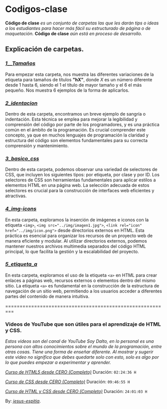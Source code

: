 # Codigos-clase

**Código de clase** *es un conjunto de carpetas las que les darán tips o ideas a los estudiantes para hacer más fácil su estructurado de página o de maquetación.* **Código de clase** *aún está en proceso de desarrollo.* 

## Explicación de carpetas.

### *[1__Tamaños](/Clase_10´1/1_tamaños/tamaños.html)*
Para empezar esta carpeta, nos muestra las diferentes variaciones de la etiqueta para tamaños de títulos **"hX"**, donde *X* es un número diferente desde 1 hasta 6, siendo el 1 el título de mayor tamaño y el 6 el más pequeño. Nos muestra 6 ejemplos de la forma de aplicarlos. 

### *[2_identacion](/Clase_10´1/2_identacion/identacion.html)*
Dentro de esta carpeta, encontramos un breve ejemplo de sangría o indentación. Esta técnica se emplea para mejorar la legibilidad y comprensión del código por parte de los programadores, y es una práctica común en el ámbito de la programación. Es crucial comprender este concepto, ya que en muchos lenguajes de programación la claridad y estructura del código son elementos fundamentales para su correcta comprensión y mantenimiento.

### *[3_basico_css](/Clase_10´1/3_basico_css/basico.html)*
Dentro de esta carpeta, podemos observar una variedad de selectores de CSS, que incluyen los siguientes tipos: por etiqueta, por clase y por ID. Los selectores de CSS son herramientas fundamentales para aplicar estilos a elementos HTML en una página web. La selección adecuada de estos selectores es crucial para la construcción de interfaces web eficientes y atractivas.

### *[4_img-icons](/Clase_10´1/4_img-icons/img-icons.html)*
En esta carpeta, exploramos la inserción de imágenes e iconos con la etiqueta `<img>`, `<img src="../img/imagen1.jpg">`, `<link rel="icon" href="../img/icon.png">` desde directorios externos en HTML. Esta práctica es esencial para organizar los recursos de un proyecto web de manera eficiente y modular. Al utilizar directorios externos, podemos mantener nuestros archivos multimedia separados del código HTML principal, lo que facilita la gestión y la escalabilidad del proyecto. 

### *[5_etiqueta_a](/Clase_10´1/5_etiqueta_a/etiqueta_a.html)*
En esta carpeta, exploramos el uso de la etiqueta `<a>` en HTML para crear enlaces a páginas web, recursos externos o elementos dentro del mismo sitio. La etiqueta `<a>` es fundamental en la construcción de la estructura de navegación de un sitio web, permitiendo a los usuarios acceder a diferentes partes del contenido de manera intuitiva. 

=========================================================
### Videos de YouTube que son útiles para el aprendizaje de HTML y CSS.
*Estos videos son del canal de YouTube Soy Dalto, en lo personal es una persona con altos conocimientos sobre el mundo de la programación, entre otras cosas. Tiene una forma de enseñar diferente. Al mostrar y sugerir este video no significa que debes quedarte solo con esto, solo es algo por lo que puedes empezar a experimentar y aprender.*

*[Curso de HTML5 desde CERO (Completo)](https://youtu.be/kN1XP-Bef7w)*
Duración: `02:24:36 H`

*[Curso de CSS desde CERO (Completo)](https://youtu.be/OWKXEJN67FE)*
Duración: `09:46:55 H`


*[Curso de HTML y CSS desde CERO (Completo)](https://youtu.be/ELSm-G201Ls)*
Duración: `24:01:03 H`














By: *[jesus-espitia](https://github.com/jesus-espitia/Codigos-clase.git)*.